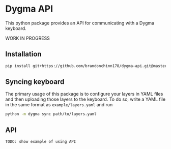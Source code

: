 # Dygma API

This python package provides an API for communicating with a Dygma keyboard.

WORK IN PROGRESS

## Installation

```bash
pip install git+https://github.com/brandonchinn178/dygma-api.git@master
```

## Syncing keyboard

The primary usage of this package is to configure your layers in YAML files
and then uploading those layers to the keyboard. To do so, write a YAML file
in the same format as `example/layers.yaml` and run

```bash
python -m dygma sync path/to/layers.yaml
```

## API

```
TODO: show example of using API
```
